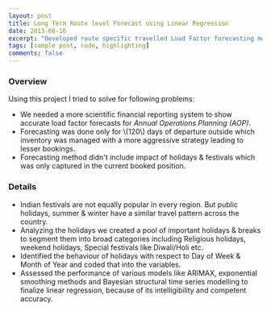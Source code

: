 ```yaml
---
layout: post
title: Long Term Route level Forecast using Linear Regression
date: 2013-08-16
excerpt: "Developed route specific travelled Load Factor forecasting models for future 365 days of departure."
tags: [sample post, code, highlighting]
comments: false
---
```



### Overview  
Using this project I tried to solve for following problems:  
- We needed a more scientific financial reporting system to show accurate load factor forecasts for *Annual Operations Planning (AOP)*.  
- Forecasting was done only for \\(120\\) days of departure outside which inventory was managed with a more aggressive strategy leading to lesser bookings.  
- Forecasting method didn't include impact of holidays & festivals which was only captured in the current booked position.  

### Details  
- Indian festivals are not equally popular in every region. But public holidays, summer & winter have a similar travel pattern across the country.  
- Analyzing the holidays we created a pool of important holidays & breaks to segment them into broad categories including Religious holidays, weekend holidays, Special festivals like Diwali/Holi etc.  
- Identified the behaviour of holidays with respect to Day of Week & Month of Year and coded that into the variables.  
- Assessed the performance of various models like ARIMAX, exponential smoothing methods and Bayesian structural time series modelling to finalize linear regression, because of its intelligibility and competent accuracy.  








